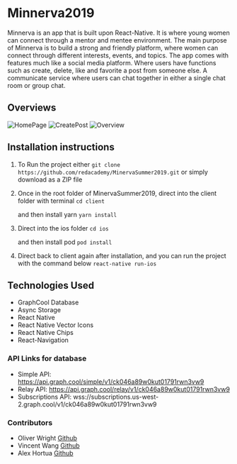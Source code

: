 # Minnerva2019

Minnerva is an app that is built upon React-Native. It is where young women can connect through a mentor and mentee environment. The main purpose of Minnerva is to build a strong and friendly platform, where women can connect through different interests, events, and topics. The app comes with features much like a social media platform. Where users have functions such as create, delete, like and favorite a post from someone else. A communicate service where users can chat together in either a single chat room or group chat.

## Overviews

![HomePage](Home_Page.gif)
![CreatePost](Create_Post.gif)
![Overview](Overview.gif)

## Installation instructions

1.  To Run the project either
    `git clone https://github.com/redacademy/MinervaSummer2019.git`
    or simply download as a ZIP file

2.  Once in the root folder of MinervaSummer2019, direct into the client folder with terminal
    `cd client`

    and then install yarn
    `yarn install`

3.  Direct into the ios folder
    `cd ios`

    and then install pod
    `pod install`

4.  Direct back to client again after installation, and you can run the project with the command below
    `react-native run-ios`

## Technologies Used

- GraphCool Database
- Async Storage
- React Native
- React Native Vector Icons
- React Native Chips
- React-Navigation

### API Links for database

- Simple API: https://api.graph.cool/simple/v1/ck046a89w0kut01791rwn3vw9
- Relay API: https://api.graph.cool/relay/v1/ck046a89w0kut01791rwn3vw9
- Subscriptions API: wss://subscriptions.us-west-2.graph.cool/v1/ck046a89w0kut01791rwn3vw9

### Contributors

- Oliver Wright [Github](https://github.com)
- Vincent Wang [Github](https://github.com)
- Alex Hortua [Github](https://github.com)
